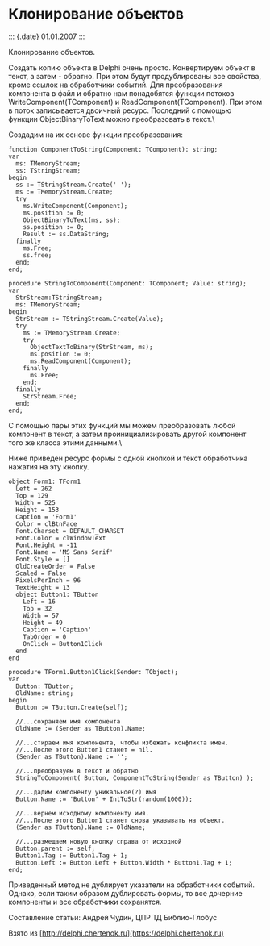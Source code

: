 Клонирование объектов
=====================

::: {.date}
01.01.2007
:::

Клонирование объектов.

Создать копию объекта в Delphi очень просто. Конвертируем объект в
текст, а затем - обратно. При этом будут продублированы все свойства,
кроме ссылок на обработчики событий. Для преобразования компонента в
файл и обратно нам понадобятся функции потоков
WriteComponent(TComponent) и ReadComponent(TComponent). При этом в поток
записывается двоичный ресурс. Последний с помощью функции
ObjectBinaryToText можно преобразовать в текст.\

Создадим на их основе функции преобразования:

    function ComponentToString(Component: TComponent): string; 
    var 
      ms: TMemoryStream; 
      ss: TStringStream; 
    begin 
      ss := TStringStream.Create(' '); 
      ms := TMemoryStream.Create; 
      try 
        ms.WriteComponent(Component); 
        ms.position := 0; 
        ObjectBinaryToText(ms, ss); 
        ss.position := 0; 
        Result := ss.DataString; 
      finally 
        ms.Free; 
        ss.free; 
      end; 
    end; 
     
    procedure StringToComponent(Component: TComponent; Value: string); 
    var 
      StrStream:TStringStream; 
      ms: TMemoryStream; 
    begin 
      StrStream := TStringStream.Create(Value); 
      try 
        ms := TMemoryStream.Create; 
        try 
          ObjectTextToBinary(StrStream, ms); 
          ms.position := 0; 
          ms.ReadComponent(Component); 
        finally 
          ms.Free; 
        end; 
      finally 
        StrStream.Free; 
      end; 
    end;

С помощью пары этих функций мы можем преобразовать любой компонент в
текст, а затем проинициализировать другой компонент того же класса этими
данными.\

Ниже приведен ресурс формы с одной кнопкой и текст обработчика нажатия
на эту кнопку.

    object Form1: TForm1 
      Left = 262 
      Top = 129 
      Width = 525 
      Height = 153 
      Caption = 'Form1' 
      Color = clBtnFace 
      Font.Charset = DEFAULT_CHARSET 
      Font.Color = clWindowText 
      Font.Height = -11 
      Font.Name = 'MS Sans Serif' 
      Font.Style = [] 
      OldCreateOrder = False 
      Scaled = False 
      PixelsPerInch = 96 
      TextHeight = 13 
      object Button1: TButton 
        Left = 16 
        Top = 32 
        Width = 57 
        Height = 49 
        Caption = 'Caption' 
        TabOrder = 0 
        OnClick = Button1Click 
      end 
    end 
     
    procedure TForm1.Button1Click(Sender: TObject); 
    var 
      Button: TButton; 
      OldName: string; 
    begin 
      Button := TButton.Create(self); 
     
      //...сохраняем имя компонента 
      OldName := (Sender as TButton).Name; 
     
      //...стираем имя компонента, чтобы избежать конфликта имен.
      //...После этого Button1 станет = nil. 
      (Sender as TButton).Name := ''; 
     
      //...преобразуем в текст и обратно 
      StringToComponent( Button, ComponentToString(Sender as TButton) ); 
     
      //...дадим компоненту уникальное(?) имя 
      Button.Name := 'Button' + IntToStr(random(1000)); 
     
      //...вернем исходному компоненту имя.
      //...После этого Button1 станет снова указывать на объект. 
      (Sender as TButton).Name := OldName; 
     
      //...размещаем новую кнопку справа от исходной 
      Button.parent := self; 
      Button1.Tag := Button1.Tag + 1; 
      Button.Left := Button.Left + Button.Width * Button1.Tag + 1; 
    end; 

Приведенный метод не дублирует указатели на обработчики событий. Однако,
если таким образом дублировать формы, то все дочерние компоненты и все
обработчики сохранятся.

Составление статьи: Андрей Чудин, ЦПР ТД Библио-Глобус

Взято из [http://delphi.chertenok.ru](https://delphi.chertenok.ru)
